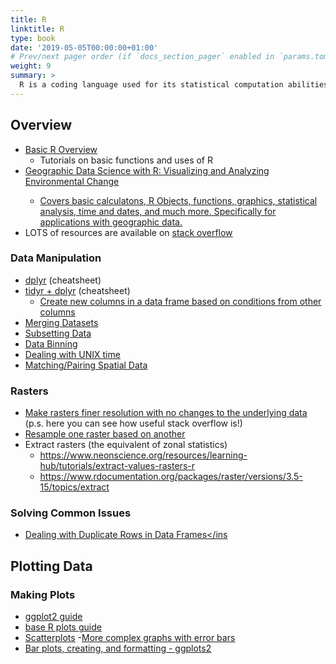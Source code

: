 ```yaml
---
title: R 
linktitle: R
type: book
date: '2019-05-05T00:00:00+01:00'
# Prev/next pager order (if `docs_section_pager` enabled in `params.toml`)
weight: 9
summary: >
  R is a coding language used for its statistical computation abilities, but it can be used for a multitude of tasks - including data visualization which many of our lab members use it for. 
---
```

## Overview
- <ins>[Basic R Overview](https://whitlockschluter3e.zoology.ubc.ca/RLabs/R_tutorial_Graphics.html)</ins> 
  - Tutorials on basic functions and uses of R
- <ins>[Geographic Data Science with R: Visualizing and Analyzing Environmental Change](https://bookdown.org/mcwimberly/gdswr-book/)
  - Covers basic calculatons, R Objects, functions, graphics, statistical analysis, time and dates, and much more. Specifically for applications with geographic data.
- LOTS of resources are available on <ins>[stack overflow](https://stackoverflow.com/)</ins>

### Data Manipulation
- <ins>[dplyr](https://nyu-cdsc.github.io/learningr/assets/data-transformation.pdf)</ins> (cheatsheet)
- <ins>[tidyr + dplyr](https://www.rstudio.com/wp-content/uploads/2015/02/data-wrangling-cheatsheet.pdf)</ins> (cheatsheet)
  - <ins>[Create new columns in a data frame based on conditions from other columns](https://www.marsja.se/r-add-column-to-dataframe-based-on-other-columns-conditions-dplyr/)</ins>
- <ins>[Merging Datasets](https://www.google.com/url?q=https%3A%2F%2Fr-coder.com%2Fmerge-r%2F&sa=D)</ins>
- <ins>[Subsetting Data](https://www.datanovia.com/en/lessons/subset-data-frame-rows-in-r/)</ins>
- <ins>[Data Binning](https://www.jdatalab.com/data_science_and_data_mining/2017/01/30/data-binning-plot.html)</ins>
- <ins>[Dealing with UNIX time](https://statisticsglobe.com/convert-unix-timestamp-to-date-object-in-r)</ins>
- <ins>[Matching/Pairing Spatial Data](https://cran.r-project.org/web/packages/MatchIt/vignettes/matching-methods.html#matching)</ins>

### Rasters 
- <ins>[Make rasters finer resolution with no changes to the underlying data](https://stackoverflow.com/questions/32278825/how-to-change-the-resolution-of-a-raster-layer-in-r)</ins> (p.s. here you can see how useful stack overflow is!)
- <ins>[Resample one raster based on another](https://www.analyticsvidhya.com/blog/2021/05/image-raster-analysis-spatial-correlation/)</ins>
- Extract rasters (the equivalent of zonal statistics)
  - <ins>https://www.neonscience.org/resources/learning-hub/tutorials/extract-values-rasters-r</ins>
  - <ins>https://www.rdocumentation.org/packages/raster/versions/3.5-15/topics/extract</ins>

### Solving Common Issues
- <ins>[Dealing with Duplicate Rows in Data Frames](https://stackoverflow.com/questions/24150765/why-does-merge-result-in-more-rows-than-original-data)</ins

## Plotting Data
### Making Plots
- <ins>[ggplot2 guide](http://www.sthda.com/english/wiki/be-awesome-in-ggplot2-a-practical-guide-to-be-highly-effective-r-software-and-data-visualization)</ins>
- <ins>[base R plots guide](http://www.sthda.com/english/wiki/r-base-graphs)</ins>
- <ins>[Scatterplots](http://www.sthda.com/english/wiki/ggplot2-scatter-plots-quick-start-guide-r-software-and-data-visualization)</ins>
-<ins>[More complex graphs with error bars](http://www.sthda.com/english/articles/24-ggpubr-publication-ready-plots/79-plot-meansmedians-and-error-bars/)</ins>
- <ins>[Bar plots, creating, and formatting - ggplots2](http://www.sthda.com/english/wiki/ggplot2-barplots-quick-start-guide-r-software-and-data-visualization)</ins>
